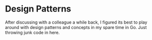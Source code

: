 # Design Patterns

After discussing with a colleague a while back, I figured its best to play around with design patterns and concepts in my spare time in Go. Just throwing junk code in here.
